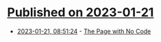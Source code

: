 # [Published on 2023-01-21](index.md)

* [2023-01-21, 08:51:24](https://news.ycombinator.com/item?id=34464951) - [The Page with No Code](https://danq.me/2023/01/11/nocode/)
